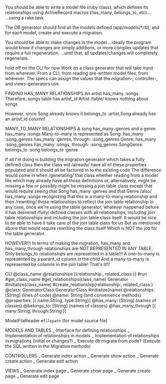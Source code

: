You should be able to write a model file (ruby class), which defines its relationships using ActiveRecord macros (has_many, belongs_to, etc)...
...using a rake task

The DB generator should find all the models defined (app/models/*.rb), and for each model, create and execute a migration.

You should be able to make changes in the model
...ideally the program would know if changes are simply additions, or more complex updates that require a full regeneration.
...until that, all updates/changes will completely regenerate.

hold off on the CLI for now
Work on a class generator that will take input from wherever. From a CLI, from reading pre-written model files, from wherever.
The specs can assign the values that the migration-, controller-, and views-generators use.

FINDING HAS_MANY RELATIONSHIPS
  An artist has_many :songs.
  Therefore, songs table has artist_id
  Artist /table/ knows nothing about songs

  However, since Song already knows it belongs_to :artist,Song already has an artist_id column!

MANY_TO_MANY RELATIONSHIPS
  A song has_many :genres and a genre has_many :songs
  Many-to-many is represented as 
    Song:       has_many :song_genres
                has_many :genres, through: :song_genres
    Genre:      has_many :song_genres
                has_many :songs, through: :song_genres
    SongGenre:  belongs_to :song
                belongs_to :genre

  If all I'm doing is building the migration generator
    which takes a fully defined class 
    then the class will /already/ have all of these properties populated
    and it should all be factored in to the existing code
  The difference would come in
    when /generating/ that class
    whether reading from a model file
      which may already have all those definitions
      or, alternatively, might be missing a few
      or possibly might be missing a join table class
        except that would require seeing that Song has_many :genres
        and that Genre /also/ has_many :songs
        recognizing that this is a many-to-many relationship 
        and then /rewriting/ those relationships to reflect the join table relationship
  In any case, once we're using the table generator, 
    whatever happened before it has delivered /fully/ defined classes with all relationships, 
    including join table relationships
    and including the join table class itself.
    It would be nice to be able to have it take care of the join table class for us
    But as mentioned above that would require rewriting the class itself
    Which is NOT the job for the table generator.

  HOWEVER!!!
    In terms of making the migration,
    has_many and has_many_through relationships are NOT REPRESENTED IN ANY TABLE.
    Only belongs_to relationships are represented in a table!!!
    A one-to-many is represented by a parent_id column in the child
    And a many-to-many is represented by columns in the join table!
    That's it!!!


CLI
  @class_name
  @relationships [{relationship:, related_class:}]
  #run
  #get_class_name
  #get_relationships(class_name)
Generator
  #initialize(class_name)
  #create_relationship(relationship:, related_class:)
  @class: GeneratorClass
GeneratorClass
  #initialize(name)
  @relationships: [String] (lines of code)
  @name: String (and convenience methods)
  @properties: [{ name:String, type:String}]
  @has_many: [String] (names of classes)
  @belongs_to: [String] (names of classes)
  @has_many_through [{ many:String, through:String }]

ModelFileReader
  `#filepath` (for model source file)


MODELS AND TABLES
_ Interface for defining relationships
_ Implementation of relationships in models
_ Implementation of relationships in migrations (initial or changes?)
_ Execute db:migrate from code?  (Execute the SQL written in the Migration methods)

CONTROLLERS
_ Generate index action
_ Generate show action
_ Generate create action
_ Generate edit action

VIEWS
_ Generate index page
_ Generate show page
_ Generate create page
_ Generate edit page

